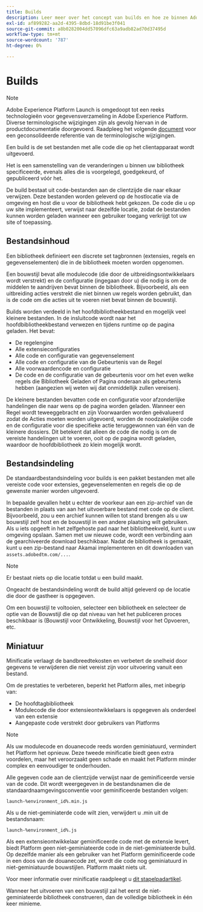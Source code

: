 ```yaml
---
title: Builds
description: Leer meer over het concept van builds en hoe ze binnen Adobe Experience Platform werken.
exl-id: af899282-aa2d-4395-8dbd-18d91be3f041
source-git-commit: a8b0282004dd57096dfc63a9adb82ad70d37495d
workflow-type: tm+mt
source-wordcount: '787'
ht-degree: 0%

---
```


# Builds

>[!NOTE]
>
>Adobe Experience Platform Launch is omgedoopt tot een reeks technologieën voor gegevensverzameling in Adobe Experience Platform. Diverse terminologische wijzigingen zijn als gevolg hiervan in de productdocumentatie doorgevoerd. Raadpleeg het volgende [document](../../term-updates.md) voor een geconsolideerde referentie van de terminologische wijzigingen.

Een build is de set bestanden met alle code die op het clientapparaat wordt uitgevoerd.

Het is een samenstelling van de veranderingen u binnen uw bibliotheek specificeerde, evenals alles die is voorgelegd, goedgekeurd, of gepubliceerd vóór het.

De build bestaat uit code-bestanden aan de clientzijde die naar elkaar verwijzen. Deze bestanden worden geleverd op de hostlocatie via de omgeving en host die u voor de bibliotheek hebt gekozen. De code die u op uw site implementeert, verwijst naar dezelfde locatie, zodat de bestanden kunnen worden geladen wanneer een gebruiker toegang verkrijgt tot uw site of toepassing.

## Bestandsinhoud

Een bibliotheek definieert een discrete set tagbronnen (extensies, regels en gegevenselementen) die in de bibliotheek moeten worden opgenomen.

Een bouwstijl bevat alle modulecode (die door de uitbreidingsontwikkelaars wordt verstrekt) en de configuratie (ingegaan door u) die nodig is om de middelen te aandrijven bevat binnen de bibliotheek. Bijvoorbeeld, als een uitbreiding acties verstrekt die niet binnen uw regels worden gebruikt, dan is de code om die acties uit te voeren niet bevat binnen de bouwstijl.

Builds worden verdeeld in het hoofdbibliotheekbestand en mogelijk veel kleinere bestanden. In de insluitcode wordt naar het hoofdbibliotheekbestand verwezen en tijdens runtime op de pagina geladen. Het bevat:

* De regelengine
* Alle extensieconfiguraties
* Alle code en configuratie van gegevenselement
* Alle code en configuratie van de Gebeurtenis van de Regel
* Alle voorwaardencode en configuratie
* De code en de configuratie van de gebeurtenis voor om het even welke regels die Bibliotheek Geladen of Pagina onderaan als gebeurtenis hebben (aangezien wij weten wij dat onmiddellijk zullen vereisen).

De kleinere bestanden bevatten code en configuratie voor afzonderlijke handelingen die naar wens op de pagina worden geladen. Wanneer een Regel wordt teweeggebracht en zijn Voorwaarden worden geëvalueerd zodat de Acties moeten worden uitgevoerd, worden de noodzakelijke code en de configuratie voor die specifieke actie teruggewonnen van één van de kleinere dossiers. Dit betekent dat alleen de code die nodig is om de vereiste handelingen uit te voeren, ooit op de pagina wordt geladen, waardoor de hoofdbibliotheek zo klein mogelijk wordt.

## Bestandsindeling

De standaardbestandsindeling voor builds is een pakket bestanden met alle vereiste code voor extensies, gegevenselementen en regels die op de gewenste manier worden uitgevoerd.

In bepaalde gevallen hebt u echter de voorkeur aan een zip-archief van de bestanden in plaats van aan het uitvoerbare bestand met code op de client. Bijvoorbeeld, zou u een archief kunnen willen tot stand brengen als u uw bouwstijl zelf host en de bouwstijl in een andere plaatsing wilt gebruiken. Als u iets opgeeft in het zelfgehoste pad naar het bibliotheekveld, kunt u uw omgeving opslaan. Samen met uw nieuwe code, wordt een verbinding aan de gearchiveerde download beschikbaar. Nadat de bibliotheek is gemaakt, kunt u een zip-bestand naar Akamai implementeren en dit downloaden van `assets.adobedtm.com/...`.

>[!NOTE]
>
>Er bestaat niets op die locatie totdat u een build maakt.

Ongeacht de bestandsindeling wordt de build altijd geleverd op de locatie die door de gastheer is opgegeven.

Om een bouwstijl te voltooien, selecteer een bibliotheek en selecteer de optie van de Bouwstijl die op dat niveau van het het publiceren proces beschikbaar is (Bouwstijl voor Ontwikkeling, Bouwstijl voor het Opvoeren, etc.

## Miniatuur

Minificatie verlaagt de bandbreedtekosten en verbetert de snelheid door gegevens te verwijderen die niet vereist zijn voor uitvoering vanuit een bestand.

Om de prestaties te verbeteren, beperkt het Platform alles, met inbegrip van:

* De hoofdtagbibliotheek
* Modulecode die door extensieontwikkelaars is opgegeven als onderdeel van een extensie
* Aangepaste code verstrekt door gebruikers van Platforms

>[!NOTE]
>
>Als uw modulecode en douanecode reeds worden geminiatuurd, vermindert het Platform het opnieuw. Deze tweede minificatie biedt geen extra voordelen, maar het veroorzaakt geen schade en maakt het Platform minder complex en eenvoudiger te onderhouden.

Alle gegeven code aan de clientzijde verwijst naar de geminificeerde versie van de code. Dit wordt weergegeven in de bestandsnamen die de standaardnaamgevingsconventie voor geminificeerde bestanden volgen:

`launch-%environment_id%.min.js`

Als u de niet-geminiaterde code wilt zien, verwijdert u .min uit de bestandsnaam:

`launch-%environment_id%.js`

Als een extensieontwikkelaar geminificeerde code met de extensie levert, biedt Platform geen niet-geminiateerde code in de niet-geminiateerde build. Op dezelfde manier als een gebruiker van het Platform geminificeerde code in een doos van de douanecode zet, wordt die code nog geminiatuurd in niet-geminiatuurde bouwstijlen. Platform maakt niets uit.

Voor meer informatie over minificatie raadpleegt u [dit stapelpadartikel](https://blog.stackpath.com/glossary/minification/).

Wanneer het uitvoeren van een bouwstijl zal het eerst de niet-geminiateerde bibliotheek construeren, dan de volledige bibliotheek in één keer minieme.
